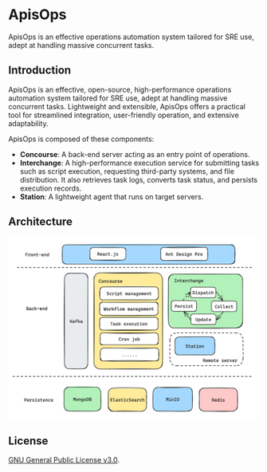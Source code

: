 # ApisOps

ApisOps is an effective operations automation system tailored for SRE use, adept at handling massive concurrent tasks.

## Introduction

ApisOps is an effective, open-source, high-performance operations automation system tailored for SRE use, adept at handling massive concurrent tasks. Lightweight and extensible, ApisOps offers a practical tool for streamlined integration, user-friendly operation, and extensive adaptability.

ApisOps is composed of these components:

- **Concourse**: A back-end server acting as an entry point of operations.
- **Interchange**: A high-performance execution service for submitting tasks such as script execution, requesting third-party systems, and file distribution. It also retrieves task logs, converts task status, and persists execution records.
- **Station**: A lightweight agent that runs on target servers.

## Architecture

![Architecture of ApisOps](docs/pictures/architecture.png)

## License

[GNU General Public License v3.0](https://www.gnu.org/licenses/gpl-3.0.en.html).
